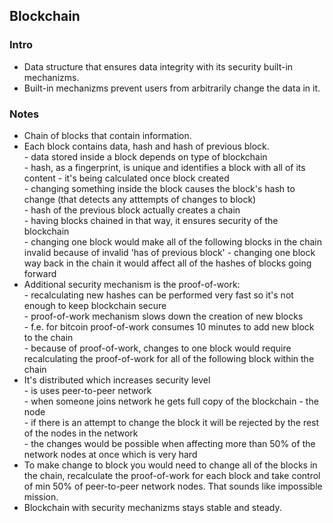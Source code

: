 <h2>Blockchain</h2>

<h3>Intro</h3>
<ul>
  <li>Data structure that ensures data integrity with its security built-in mechanizms.</li>
  <li>Built-in mechanizms prevent users from arbitrarily change the data in it.</li>
</ul>

<h3>Notes</h3>
<ul>
  <li>Chain of blocks that contain information.</li>
  <li>Each block contains data, hash and hash of previous block.
    <br>
    - data stored inside a block depends on type of blockchain <br>
    - hash, as a fingerprint, is unique and identifies a block with all of its content - it's being calculated once block created <br>
    - changing something inside the block causes the block's hash to change (that detects any atttempts of changes to block) <br>
    - hash of the previous block actually creates a chain <br>
    - having blocks chained in that way, it ensures security of the blockchain <br>
    - changing one block would make all of the following blocks in the chain invalid because of invalid 'has of previous block'
    - changing one block way back in the chain it would affect all of the hashes of blocks going forward
  </li>
  <li>Additional security mechanism is the proof-of-work:
    <br>
    - recalculating new hashes can be performed very fast so it's not enough to keep blockchain secure <br>
    - proof-of-work mechanism slows down the creation of new blocks <br>
    - f.e. for bitcoin proof-of-work consumes 10 minutes to add new block to the chain <br>
    - because of proof-of-work, changes to one block would require recalculating the proof-of-work for all of the following block within the chain <br>
  </li>
  <li>It's distributed which increases security level
    <br>
    - is uses peer-to-peer network <br>
    - when someone joins network he gets full copy of the blockchain - the node <br>
    - if there is an attempt to change the block it will be rejected by the rest of the nodes in the network <br>
    - the changes would be possible when affecting more than 50% of the network nodes at once which is very hard <br>
  </li>
  <li>To make change to block you would need to change all of the blocks in the chain, recalculate the proof-of-work for each block and take control of min 50% of peer-to-peer network nodes. That sounds like impossible mission.</li>
  <li>Blockchain with security mechanizms stays stable and steady.</li> 
</ul>


